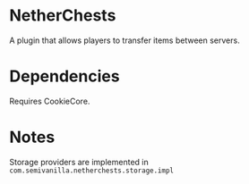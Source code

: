 # NetherChests
A plugin that allows players to transfer items between servers.

# Dependencies
Requires CookieCore.

# Notes
Storage providers are implemented in `com.semivanilla.netherchests.storage.impl`
